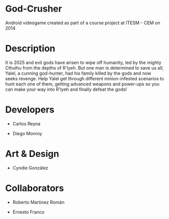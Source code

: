 God-Crusher
===========
Android videogame created as part of a course project at ITESM - CEM on 2014

Description
===========
It is 2025 and evil gods have arisen to wipe off humanity, led by the mighty Cthulhu from the 
depths of R'lyeh. But one man is determined to save us all; Yalel, a cunning god-hunter, had his
family killed by the gods and now seeks revenge. 
Help Yalel get through different minion-infested scenarios to hunt each one of them, getting
advanced weapons and power-ups so you can make your way into R'lyeh and finally defeat the gods!

Developers
==========
- Carlos Reyna

- Diego Monroy

Art & Design
===========
- Cyndie González

Collaborators
=============
- Roberto Martinez Román

- Ernesto Franco
